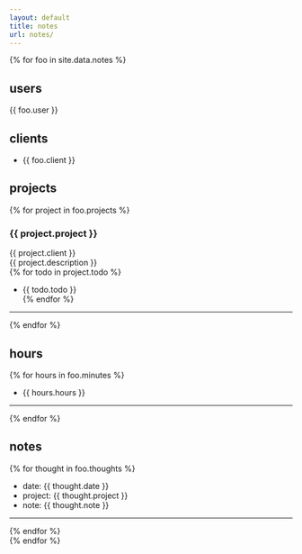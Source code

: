 ```yaml
---
layout: default
title: notes
url: notes/
---
```

{% for foo in site.data.notes %}  
## users  
{{ foo.user }}  
## clients  
- {{ foo.client }}    
## projects  
{% for project in foo.projects %}  
### {{ project.project }}  
{{ project.client }}  
{{ project.description }}  
{% for todo in project.todo %}  
- {{ todo.todo }}  
{% endfor %}  
---  
{% endfor %}  
## hours  
{% for hours in foo.minutes %}  
- {{ hours.hours }}
---  
{% endfor %}  
## notes  
{% for thought in foo.thoughts %}  
- date: {{ thought.date }}  
- project: {{ thought.project }}  
- note: {{ thought.note }}  
---  
{% endfor %}  
{% endfor %}  
